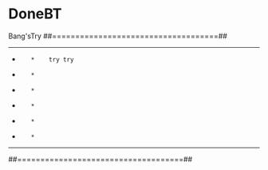 # DoneBT
Bang'sTry
##====================================##
**********
*        *    try try
*        *
*        *
*        *
*        *
*        *
**********
##====================================##
